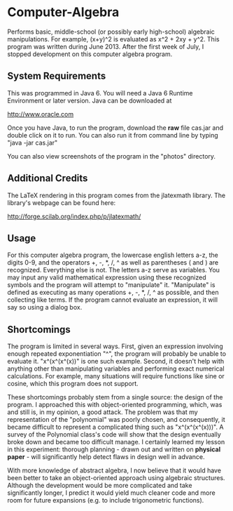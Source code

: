 Computer-Algebra
================

Performs basic, middle-school (or possibly early high-school) algebraic manipulations. For example, (x+y)^2 is evaluated as x^2 + 2xy + y^2. This program was written during June 2013. After the first week of July, I stopped development on this computer algebra program.

System Requirements
-----

This was programmed in Java 6. You will need a Java 6 Runtime Environment or later version. Java can be downloaded at 

http://www.oracle.com

Once you have Java, to run the program, download the **raw** file cas.jar and double click on it to run. You can also run it from command line by typing "java -jar cas.jar"

You can also view screenshots of the program in the "photos" directory.

Additional Credits
-----

The LaTeX rendering in this program comes from the jlatexmath library. The library's webpage can be found here:

http://forge.scilab.org/index.php/p/jlatexmath/

Usage
-----

For this computer algebra program, the lowercase english letters a-z, the digits 0-9, and the operators +, -, *, /, ^ as well as parentheses ( and ) are recognized. Everything else is not. The letters a-z serve as variables. You may input any valid mathematical expression using these recognized symbols and the program will attempt to "manipulate" it. "Manipulate" is defined as executing as many operations +, -, *, /, ^ as possible, and then collecting like terms. If the program cannot evaluate an expression, it will say so using a dialog box.

Shortcomings
-----

The program is limited in several ways. First, given an expression involving enough repeated exponentiation "^", the program will probably be unable to evaluate it. "x^(x^(x^(x))" is one such example. Second, it doesn't help with anything other than manipulating variables and performing exact numerical calculations. For example, many situations will require functions like sine or cosine, which this program does not support.

These shortcomings probably stem from a single source: the design of the program. I approached this with object-oriented programming, which, was and still is, in my opinion, a good attack. The problem was that my representation of the "polynomial" was poorly chosen, and consequently, it became difficult to represent a complicated thing such as "x^(x^(x^(x)))". A survey of the Polynomial class's code will show that the design eventually broke down and became too difficult manage. I certainly learned my lesson in this experiment: thorough planning - drawn out and written on **physical paper** - will significantly help detect flaws in design well in advance.

With more knowledge of abstract algebra, I now believe that it would have been better to take an object-oriented approach using algebraic structures. Although the development would be more complicated and take significantly longer, I predict it would yield much cleaner code and more room for future expansions (e.g. to include trigonometric functions). 
